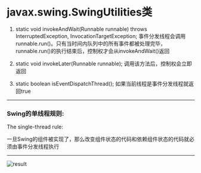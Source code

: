 # javax.swing.SwingUtilities类
1. static void invokeAndWait(Runnable runnable) throws InterruptedException, InvocationTargetException;
事件分发线程会调用runnable.run()。只有当时间内队列中的所有事件都被处理完毕，runnable.run()的执行结束后，控制权才会从invokeAndWait()返回

2. static void invokeLater(Runnable runnable);
调用该方法后，控制权会立即返回

3. static boolean isEventDispatchThread();
如果当前线程是事件分发线程就返回true
---
### Swing的单线程规则:
The single-thread rule:

一旦Swing的组件被实现了，那么改变组件状态的代码和依赖组件状态的代码就必须由事件分发线程执行

---
![result](https://github.com/qiaw99/Self-Lerning/blob/master/Java/MultipleThreads_and_Sockets/MyFrame/MyFrame.png)

